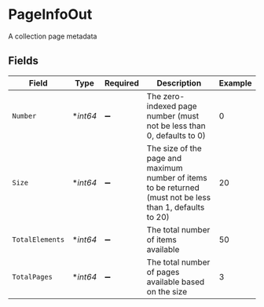# PageInfoOut

A collection page metadata


## Fields

| Field                                                                                                     | Type                                                                                                      | Required                                                                                                  | Description                                                                                               | Example                                                                                                   |
| --------------------------------------------------------------------------------------------------------- | --------------------------------------------------------------------------------------------------------- | --------------------------------------------------------------------------------------------------------- | --------------------------------------------------------------------------------------------------------- | --------------------------------------------------------------------------------------------------------- |
| `Number`                                                                                                  | **int64*                                                                                                  | :heavy_minus_sign:                                                                                        | The zero-indexed page number (must not be less than 0, defaults to 0)                                     | 0                                                                                                         |
| `Size`                                                                                                    | **int64*                                                                                                  | :heavy_minus_sign:                                                                                        | The size of the page and maximum number of items to be returned (must not be less than 1, defaults to 20) | 20                                                                                                        |
| `TotalElements`                                                                                           | **int64*                                                                                                  | :heavy_minus_sign:                                                                                        | The total number of items available                                                                       | 50                                                                                                        |
| `TotalPages`                                                                                              | **int64*                                                                                                  | :heavy_minus_sign:                                                                                        | The total number of pages available based on the size                                                     | 3                                                                                                         |